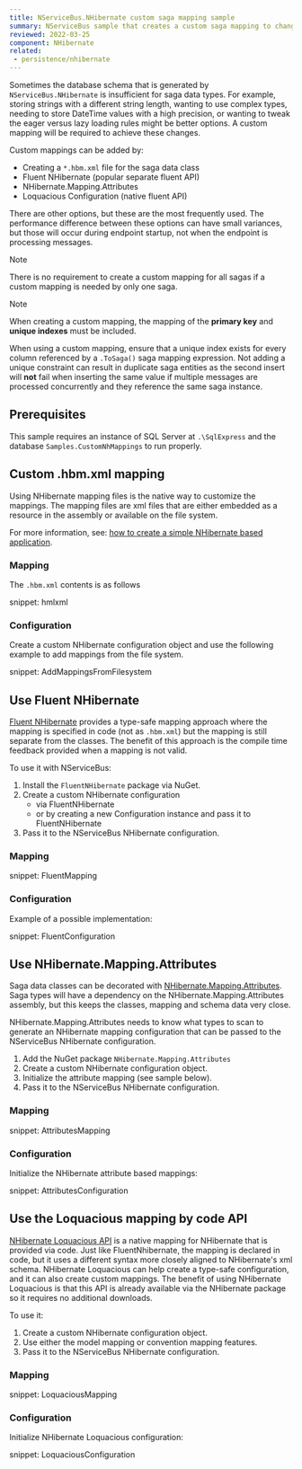 ```yaml
---
title: NServiceBus.NHibernate custom saga mapping sample
summary: NServiceBus sample that creates a custom saga mapping to change how NHibernate creates the database schema using different techniques.
reviewed: 2022-03-25
component: NHibernate
related:
 - persistence/nhibernate
---
```


Sometimes the database schema that is generated by `NServiceBus.NHibernate` is insufficient for saga data types. For example, storing strings with a different string length, wanting to use complex types, needing to store DateTime values with a high precision, or wanting to tweak the eager versus lazy loading rules might be better options. A custom mapping will be required to achieve these changes.

Custom mappings can be added by:

* Creating a `*.hbm.xml` file for the saga data class
* Fluent NHibernate (popular separate fluent API)
* NHibernate.Mapping.Attributes
* Loquacious Configuration (native fluent API)

There are other options, but these are the most frequently used. The performance difference between these options can have small variances, but those will occur during endpoint startup, not when the endpoint is processing messages.

> [!NOTE]
> There is no requirement to create a custom mapping for all sagas if a custom mapping is needed by only one saga.

> [!NOTE]
> When creating a custom mapping, the mapping of the **primary key** and **unique indexes** must be included.

When using a custom mapping, ensure that a unique index exists for every column referenced by a `.ToSaga()` saga mapping expression. Not adding a unique constraint can result in duplicate saga entities as the second insert will **not** fail when inserting the same value if multiple messages are processed concurrently and they reference the same saga instance.

## Prerequisites

This sample requires an instance of SQL Server at `.\SqlExpress` and the database `Samples.CustomNhMappings` to run properly.

## Custom .hbm.xml mapping

Using NHibernate mapping files is the native way to customize the mappings. The mapping files are xml files that are either embedded as a resource in the assembly or available on the file system.

For more information, see: [how to create a simple NHibernate based application](https://nhibernate.info/doc/tutorials/first-nh-app/your-first-nhibernate-based-application.html).

### Mapping

The `.hbm.xml` contents is as follows

snippet: hmlxml

### Configuration

Create a custom NHibernate configuration object and use the following example to add mappings from the file system.

snippet: AddMappingsFromFilesystem

## Use Fluent NHibernate

[Fluent NHibernate](http://www.fluentnhibernate.org) provides a type-safe mapping approach where the mapping is specified in code (not as `.hbm.xml`) but the mapping is still separate from the classes. The benefit of this approach is the compile time feedback provided when a mapping is not valid.

To use it with NServiceBus:

1. Install the `FluentNHibernate` package via NuGet.
1. Create a custom NHibernate configuration
   * via FluentNHibernate
   * or by creating a new Configuration instance and pass it to FluentNHibernate
1. Pass it to the NServiceBus NHibernate configuration.

### Mapping

snippet: FluentMapping

### Configuration

Example of a possible implementation:

snippet: FluentConfiguration

## Use NHibernate.Mapping.Attributes

Saga data classes can be decorated with [NHibernate.Mapping.Attributes](https://nhibernate.info/doc/nhibernate-reference/mapping-attributes.html). Saga types will have a dependency on the NHibernate.Mapping.Attributes assembly, but this keeps the classes, mapping and schema data very close.

NHibernate.Mapping.Attributes needs to know what types to scan to generate an NHibernate mapping configuration that can be passed to the NServiceBus NHibernate configuration.

1. Add the NuGet package `NHibernate.Mapping.Attributes`
1. Create a custom NHibernate configuration object.
1. Initialize the attribute mapping (see sample below).
1. Pass it to the NServiceBus NHibernate configuration.

### Mapping

snippet: AttributesMapping

### Configuration

Initialize the NHibernate attribute based mappings:

snippet: AttributesConfiguration

## Use the Loquacious mapping by code API

[NHibernate Loquacious API](https://nhibernate.info/doc/howto/mapping/a-fully-working-skeleton-for-sexy-loquacious-nh.html) is a native mapping for NHibernate that is provided via code. Just like FluentNhibernate, the mapping is declared in code, but it uses a different syntax more closely aligned to NHibernate's xml schema. NHibernate Loquacious can help create a type-safe configuration, and it can also create custom mappings. The benefit of using NHibernate Loquacious is that this API is already available via the NHibernate package so it requires no additional downloads.

To use it:

1. Create a custom NHibernate configuration object.
1. Use either the model mapping or convention mapping features.
1. Pass it to the NServiceBus NHibernate configuration.

### Mapping

snippet: LoquaciousMapping

### Configuration

Initialize NHibernate Loquacious configuration:

snippet: LoquaciousConfiguration
